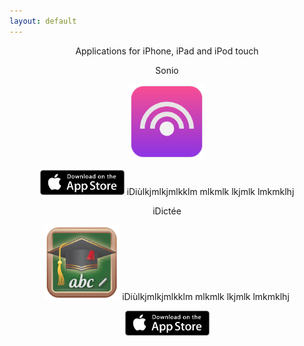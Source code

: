 ```yaml
---
layout: default
---
```

<p align="center">
Applications for iPhone, iPad and iPod touch
</p>

<!--
<p align="center">
<iframe width="560" height="315" src="https://www.youtube.com/embed/AowatUuvRz0?autoplay=1" frameborder="0" allowfullscreen></iframe>
</p>
-->

<p align="center">
Sonio
</p>
<p  align="center" style="display: block;">
<img src="/images/Sonio-Logo.png" alt="Sonio" title="Sonio" style="width: 120px; height: 120px;"/> 

</p>
<p  align="center" style="display: block;">
<img src="/images/App-Store-Badge.png" alt="Download on the App Store" title="Download on the App Store" style="width: 135px; height: 40px;"/> 
iDiùlkjmlkjmlkklm mlkmlk lkjmlk lmkmklhj 
</p>

<p align="center">
iDictée
</p>
<p align="center">
<img src="/images/iDictee-Logo.png" alt="Sonio" title="Sonio" style="width: 120px; height: 120px;"/>
iDiùlkjmlkjmlkklm mlkmlk lkjmlk lmkmklhj 
</p>

<p align="center">
<img src="/images/App-Store-Badge.png" alt="Download on the App Store" title="Download on the App Store" style="width: 135px; height: 40px;"/> 
</p>
